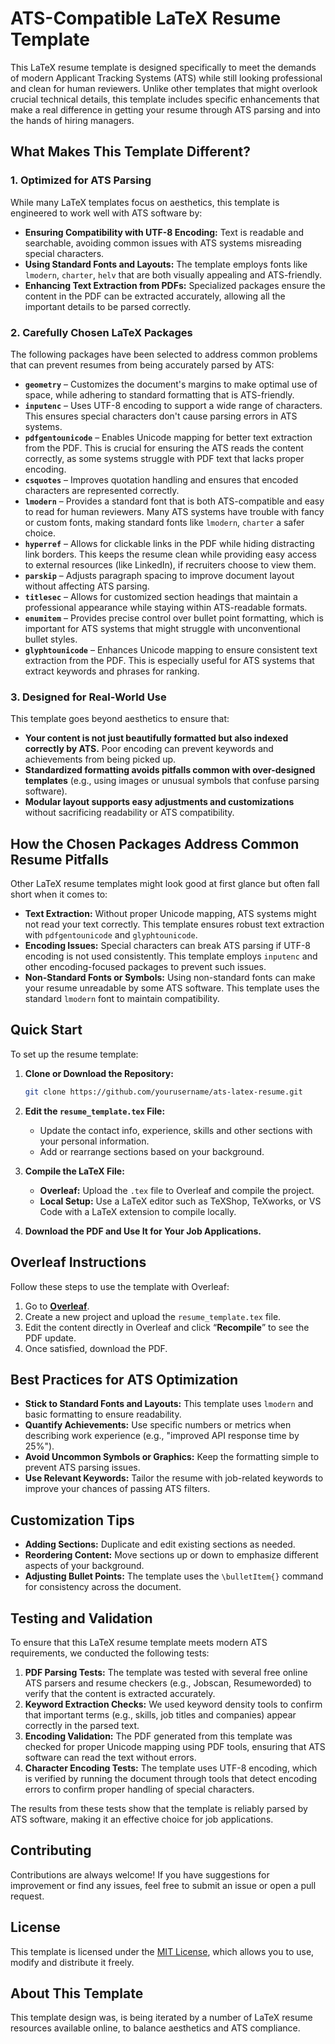 # ATS-Compatible LaTeX Resume Template

This LaTeX resume template is designed specifically to meet the demands of modern Applicant Tracking Systems (ATS) while still looking professional and clean for human reviewers. Unlike other templates that might overlook crucial technical details, this template includes specific enhancements that make a real difference in getting your resume through ATS parsing and into the hands of hiring managers.

## What Makes This Template Different?

### 1. Optimized for ATS Parsing
While many LaTeX templates focus on aesthetics, this template is engineered to work well with ATS software by:
- **Ensuring Compatibility with UTF-8 Encoding:** Text is readable and searchable, avoiding common issues with ATS systems misreading special characters.
- **Using Standard Fonts and Layouts:** The template employs fonts like `lmodern`, `charter`, `helv` that are both visually appealing and ATS-friendly.
- **Enhancing Text Extraction from PDFs:** Specialized packages ensure the content in the PDF can be extracted accurately, allowing all the important details to be parsed correctly.

### 2. Carefully Chosen LaTeX Packages

The following packages have been selected to address common problems that can prevent resumes from being accurately parsed by ATS:

- **`geometry`** – Customizes the document's margins to make optimal use of space, while adhering to standard formatting that is ATS-friendly.
- **`inputenc`** – Uses UTF-8 encoding to support a wide range of characters. This ensures special characters don't cause parsing errors in ATS systems.
- **`pdfgentounicode`** – Enables Unicode mapping for better text extraction from the PDF. This is crucial for ensuring the ATS reads the content correctly, as some systems struggle with PDF text that lacks proper encoding.
- **`csquotes`** – Improves quotation handling and ensures that encoded characters are represented correctly.
- **`lmodern`** – Provides a standard font that is both ATS-compatible and easy to read for human reviewers. Many ATS systems have trouble with fancy or custom fonts, making standard fonts like `lmodern`, `charter` a safer choice.
- **`hyperref`** – Allows for clickable links in the PDF while hiding distracting link borders. This keeps the resume clean while providing easy access to external resources (like LinkedIn), if recruiters choose to view them.
- **`parskip`** – Adjusts paragraph spacing to improve document layout without affecting ATS parsing.
- **`titlesec`** – Allows for customized section headings that maintain a professional appearance while staying within ATS-readable formats.
- **`enumitem`** – Provides precise control over bullet point formatting, which is important for ATS systems that might struggle with unconventional bullet styles.
- **`glyphtounicode`** – Enhances Unicode mapping to ensure consistent text extraction from the PDF. This is especially useful for ATS systems that extract keywords and phrases for ranking.

### 3. Designed for Real-World Use
This template goes beyond aesthetics to ensure that:
- **Your content is not just beautifully formatted but also indexed correctly by ATS.** Poor encoding can prevent keywords and achievements from being picked up.
- **Standardized formatting avoids pitfalls common with over-designed templates** (e.g., using images or unusual symbols that confuse parsing software).
- **Modular layout supports easy adjustments and customizations** without sacrificing readability or ATS compatibility.

## How the Chosen Packages Address Common Resume Pitfalls

Other LaTeX resume templates might look good at first glance but often fall short when it comes to:
- **Text Extraction:** Without proper Unicode mapping, ATS systems might not read your text correctly. This template ensures robust text extraction with `pdfgentounicode` and `glyphtounicode`.
- **Encoding Issues:** Special characters can break ATS parsing if UTF-8 encoding is not used consistently. This template employs `inputenc` and other encoding-focused packages to prevent such issues.
- **Non-Standard Fonts or Symbols:** Using non-standard fonts can make your resume unreadable by some ATS software. This template uses the standard `lmodern` font to maintain compatibility.

## Quick Start

To set up the resume template:

1. **Clone or Download the Repository:**
   ```bash
   git clone https://github.com/yourusername/ats-latex-resume.git
   ```
2. **Edit the `resume_template.tex` File:**
   - Update the contact info, experience, skills and other sections with your personal information.
   - Add or rearrange sections based on your background.

3. **Compile the LaTeX File:**
   - **Overleaf:** Upload the `.tex` file to Overleaf and compile the project.
   - **Local Setup:** Use a LaTeX editor such as TeXShop, TeXworks, or VS Code with a LaTeX extension to compile locally.

4. **Download the PDF and Use It for Your Job Applications.**

## Overleaf Instructions

Follow these steps to use the template with Overleaf:

1. Go to [**Overleaf**](https://www.overleaf.com/).
2. Create a new project and upload the `resume_template.tex` file.
3. Edit the content directly in Overleaf and click “**Recompile**” to see the PDF update.
4. Once satisfied, download the PDF.

## Best Practices for ATS Optimization

- **Stick to Standard Fonts and Layouts:** This template uses `lmodern` and basic formatting to ensure readability.
- **Quantify Achievements:** Use specific numbers or metrics when describing work experience (e.g., "improved API response time by 25%").
- **Avoid Uncommon Symbols or Graphics:** Keep the formatting simple to prevent ATS parsing issues.
- **Use Relevant Keywords:** Tailor the resume with job-related keywords to improve your chances of passing ATS filters.

## Customization Tips

- **Adding Sections:** Duplicate and edit existing sections as needed.
- **Reordering Content:** Move sections up or down to emphasize different aspects of your background.
- **Adjusting Bullet Points:** The template uses the `\bulletItem{}` command for consistency across the document.

## Testing and Validation

To ensure that this LaTeX resume template meets modern ATS requirements, we conducted the following tests:

1. **PDF Parsing Tests:** The template was tested with several free online ATS parsers and resume checkers (e.g., Jobscan, Resumeworded) to verify that the content is extracted accurately.
2. **Keyword Extraction Checks:** We used keyword density tools to confirm that important terms (e.g., skills, job titles and companies) appear correctly in the parsed text.
3. **Encoding Validation:** The PDF generated from this template was checked for proper Unicode mapping using PDF tools, ensuring that ATS software can read the text without errors.
4. **Character Encoding Tests:** The template uses UTF-8 encoding, which is verified by running the document through tools that detect encoding errors to confirm proper handling of special characters.

The results from these tests show that the template is reliably parsed by ATS software, making it an effective choice for job applications.

## Contributing

Contributions are always welcome! If you have suggestions for improvement or find any issues, feel free to submit an issue or open a pull request.

## License

This template is licensed under the [MIT License](LICENSE), which allows you to use, modify and distribute it freely.

## About This Template

This template design was, is being iterated by a number of LaTeX resume resources available online, to balance aesthetics and ATS compliance. 
